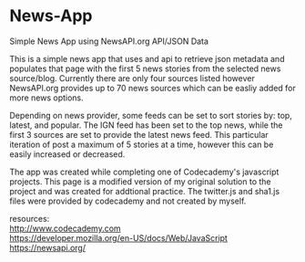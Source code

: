 # News-App
Simple News App using NewsAPI.org API/JSON Data

This is a simple news app that uses and api to retrieve json metadata and populates that page with the first 5 news stories from the selected news source/blog. Currently there are only four sources listed however NewsAPI.org provides up to 70 news sources which can be easliy added for more news options. 

Depending on news provider, some feeds can be set to sort stories by: top, latest, and popular. The IGN feed has been set to the top news, while the first 3 sources are set to provide the latest news feed. This particular iteration of post a maximum of 5 stories at a time, however this can be easily increased or decreased. 

The app was created while completing one of Codecademy's javascript projects. This page is a modified version of my original solution to the project and was created for addtional practice. The twitter.js and sha1.js files were provided by codecademy and not created by myself.

resources: <br>
http://www.codecademy.com <br>
https://developer.mozilla.org/en-US/docs/Web/JavaScript <br>
https://newsapi.org/

